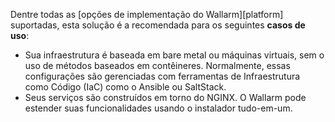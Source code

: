 Dentre todas as [opções de implementação do Wallarm][platform] suportadas, esta solução é a recomendada para os seguintes **casos de uso**:

* Sua infraestrutura é baseada em bare metal ou máquinas virtuais, sem o uso de métodos baseados em contêineres. Normalmente, essas configurações são gerenciadas com ferramentas de Infraestrutura como Código (IaC) como o Ansible ou SaltStack.
* Seus serviços são construídos em torno do NGINX. O Wallarm pode estender suas funcionalidades usando o instalador tudo-em-um.